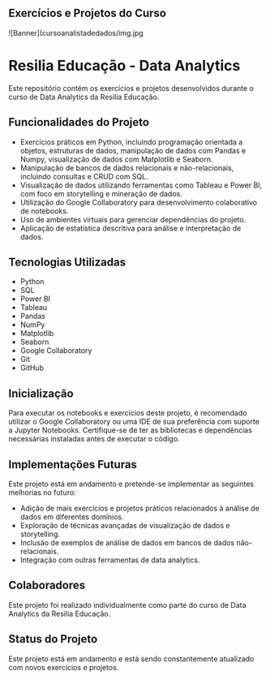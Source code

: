 ## Exercícios e Projetos do Curso
![Banner](cursoanalistadedados/img.jpg

# Resilia Educação - Data Analytics

Este repositório contém os exercícios e projetos desenvolvidos durante o curso de Data Analytics da Resilia Educação.

## Funcionalidades do Projeto

- Exercícios práticos em Python, incluindo programação orientada a objetos, estruturas de dados, manipulação de dados com Pandas e Numpy, visualização de dados com Matplotlib e Seaborn.
- Manipulação de bancos de dados relacionais e não-relacionais, incluindo consultas e CRUD com SQL.
- Visualização de dados utilizando ferramentas como Tableau e Power BI, com foco em storytelling e mineração de dados.
- Utilização do Google Collaboratory para desenvolvimento colaborativo de notebooks.
- Uso de ambientes virtuais para gerenciar dependências do projeto.
- Aplicação de estatística descritiva para análise e interpretação de dados.

## Tecnologias Utilizadas

- Python
- SQL
- Power BI
- Tableau
- Pandas
- NumPy
- Matplotlib
- Seaborn
- Google Collaboratory
- Git
- GitHub

## Inicialização

Para executar os notebooks e exercícios deste projeto, é recomendado utilizar o Google Collaboratory ou uma IDE de sua preferência com suporte a Jupyter Notebooks. Certifique-se de ter as bibliotecas e dependências necessárias instaladas antes de executar o código.

## Implementações Futuras

Este projeto está em andamento e pretende-se implementar as seguintes melhorias no futuro:

- Adição de mais exercícios e projetos práticos relacionados à análise de dados em diferentes domínios.
- Exploração de técnicas avançadas de visualização de dados e storytelling.
- Inclusão de exemplos de análise de dados em bancos de dados não-relacionais.
- Integração com outras ferramentas de data analytics.

## Colaboradores

Este projeto foi realizado individualmente como parte do curso de Data Analytics da Resilia Educação.

## Status do Projeto

Este projeto está em andamento e está sendo constantemente atualizado com novos exercícios e projetos.

